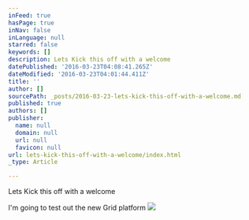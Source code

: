 ```yaml
---
inFeed: true
hasPage: true
inNav: false
inLanguage: null
starred: false
keywords: []
description: Lets Kick this off with a welcome
datePublished: '2016-03-23T04:08:41.265Z'
dateModified: '2016-03-23T04:01:44.411Z'
title: ''
author: []
sourcePath: _posts/2016-03-23-lets-kick-this-off-with-a-welcome.md
published: true
authors: []
publisher:
  name: null
  domain: null
  url: null
  favicon: null
url: lets-kick-this-off-with-a-welcome/index.html
_type: Article

---
```

Lets Kick this off with a welcome

I'm going to test out the new Grid platform
![](https://the-grid-user-content.s3-us-west-2.amazonaws.com/c27aae1d-bfa5-45c0-b5f9-219e8ae3ea40.jpg)